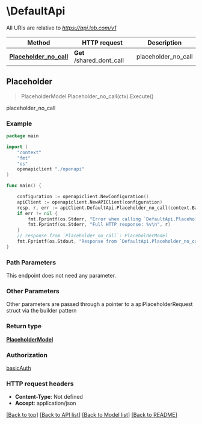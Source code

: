 # \DefaultApi

All URIs are relative to *https://api.lob.com/v1*

Method | HTTP request | Description
------------- | ------------- | -------------
[**Placeholder_no_call**](DefaultApi.md#Placeholder_no_call) | **Get** /shared_dont_call | placeholder_no_call



## Placeholder

> PlaceholderModel Placeholder_no_call(ctx).Execute()

placeholder_no_call



### Example

```go
package main

import (
    "context"
    "fmt"
    "os"
    openapiclient "./openapi"
)

func main() {

    configuration := openapiclient.NewConfiguration()
    apiClient := openapiclient.NewAPIClient(configuration)
    resp, r, err := apiClient.DefaultApi.Placeholder_no_call(context.Background()).Execute()
    if err != nil {
        fmt.Fprintf(os.Stderr, "Error when calling `DefaultApi.Placeholder_no_call``: %v\n", err)
        fmt.Fprintf(os.Stderr, "Full HTTP response: %v\n", r)
    }
    // response from `Placeholder_no_call`: PlaceholderModel
    fmt.Fprintf(os.Stdout, "Response from `DefaultApi.Placeholder_no_call`: %v\n", resp)
}
```

### Path Parameters

This endpoint does not need any parameter.

### Other Parameters

Other parameters are passed through a pointer to a apiPlaceholderRequest struct via the builder pattern


### Return type

[**PlaceholderModel**](PlaceholderModel.md)

### Authorization

[basicAuth](../README.md#basicAuth)

### HTTP request headers

- **Content-Type**: Not defined
- **Accept**: application/json

[[Back to top]](#) [[Back to API list]](../README.md#documentation-for-api-endpoints)
[[Back to Model list]](../README.md#documentation-for-models)
[[Back to README]](../README.md)

